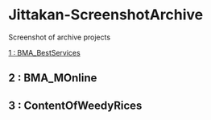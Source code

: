 # Jittakan-ScreenshotArchive

Screenshot of archive projects 

[1 :  BMA_BestServices](https://github.com/jittakan-dev/Jittakan-ScreenshotArchive/tree/8beb9949a42fe1bb4cdad70ba632a96eaed1b400/BMA_BestServices)

## 2 :  BMA_MOnline

## 3 :  ContentOfWeedyRices
